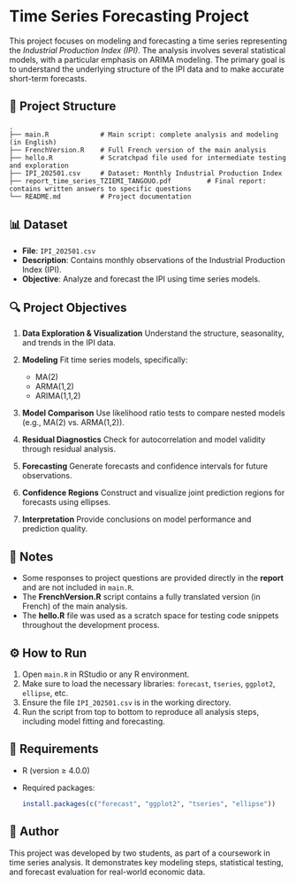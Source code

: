 
# Time Series Forecasting Project

This project focuses on modeling and forecasting a time series representing the *Industrial Production Index (IPI)*. The analysis involves several statistical models, with a particular emphasis on ARIMA modeling. The primary goal is to understand the underlying structure of the IPI data and to make accurate short-term forecasts.

## 📁 Project Structure

```
.
├── main.R             # Main script: complete analysis and modeling (in English)
├── FrenchVersion.R    # Full French version of the main analysis
├── hello.R            # Scratchpad file used for intermediate testing and exploration
├── IPI_202501.csv     # Dataset: Monthly Industrial Production Index
├── report_time_series_TZIEMI_TANGOUO.pdf         # Final report: contains written answers to specific questions
└── README.md          # Project documentation
```

## 📊 Dataset

* **File**: `IPI_202501.csv`
* **Description**: Contains monthly observations of the Industrial Production Index (IPI).
* **Objective**: Analyze and forecast the IPI using time series models.

## 🔍 Project Objectives

1. **Data Exploration & Visualization**
   Understand the structure, seasonality, and trends in the IPI data.

2. **Modeling**
   Fit time series models, specifically:

   * MA(2)
   * ARMA(1,2)
   * ARIMA(1,1,2)

3. **Model Comparison**
   Use likelihood ratio tests to compare nested models (e.g., MA(2) vs. ARMA(1,2)).

4. **Residual Diagnostics**
   Check for autocorrelation and model validity through residual analysis.

5. **Forecasting**
   Generate forecasts and confidence intervals for future observations.

6. **Confidence Regions**
   Construct and visualize joint prediction regions for forecasts using ellipses.

7. **Interpretation**
   Provide conclusions on model performance and prediction quality.

## 📌 Notes

* Some responses to project questions are provided directly in the **report** and are not included in `main.R`.
* The **FrenchVersion.R** script contains a fully translated version (in French) of the main analysis.
* The **hello.R** file was used as a scratch space for testing code snippets throughout the development process.

## ⚙️ How to Run

1. Open `main.R` in RStudio or any R environment.
2. Make sure to load the necessary libraries: `forecast`, `tseries`, `ggplot2`, `ellipse`, etc.
3. Ensure the file `IPI_202501.csv` is in the working directory.
4. Run the script from top to bottom to reproduce all analysis steps, including model fitting and forecasting.

## 📄 Requirements

* R (version ≥ 4.0.0)
* Required packages:

  ```r
  install.packages(c("forecast", "ggplot2", "tseries", "ellipse"))
  ```

## 🧠 Author

This project was developed by two students, as part of a coursework in time series analysis. It demonstrates key modeling steps, statistical testing, and forecast evaluation for real-world economic data.

